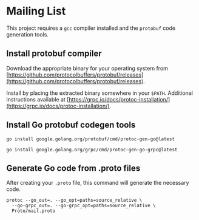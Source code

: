 # Mailing List

This project requires a `gcc` compiler installed and the `protobuf` code generation tools.

## Install protobuf compiler

Download the appropriate binary for your operating system from [https://github.com/protocolbuffers/protobuf/releases](https://github.com/protocolbuffers/protobuf/releases).

Install by placing the extracted binary somewhere in your `$PATH`. Additional instructions available at [https://grpc.io/docs/protoc-installation/](https://grpc.io/docs/protoc-installation/).

## Install Go protobuf codegen tools

`go install google.golang.org/protobuf/cmd/protoc-gen-go@latest`

`go install google.golang.org/grpc/cmd/protoc-gen-go-grpc@latest`

## Generate Go code from .proto files

After creating your `.proto` file, this command will generate the necessary code.

```
protoc --go_out=. --go_opt=paths=source_relative \
  --go-grpc_out=. --go-grpc_opt=paths=source_relative \
  Proto/mail.proto
```
